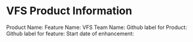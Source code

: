 # VFS Product Information
Product Name:
Feature Name:
VFS Team Name:
Github label for Product:
Github label for feature:
Start date of enhancement:
